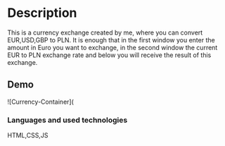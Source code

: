 # Description
This is a currency exchange created by me, where you can convert EUR,USD,GBP to PLN.
It is enough that in the first window you enter the amount in Euro you want to exchange, in the second window the current EUR to PLN exchange rate and below you will receive the result of this exchange.
## Demo

![Currency-Container](

### Languages and used technologies
HTML,CSS,JS
